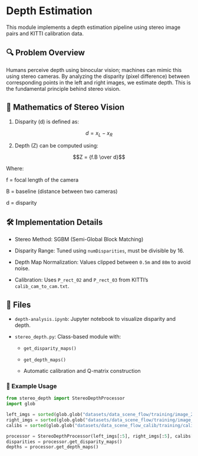 # Depth Estimation

This module implements a depth estimation pipeline using stereo image pairs and KITTI calibration data.

## 🔍 Problem Overview

Humans perceive depth using binocular vision; machines can mimic this using stereo cameras. By analyzing the disparity (pixel difference) between corresponding points in the left and right images, we estimate depth. This is the fundamental principle behind stereo vision.

## 📐 Mathematics of Stereo Vision

1. Disparity (d) is defined as:

```math
d = x_L - x_R
```

2. Depth (Z) can be computed using:

```math
Z = {f.B \over d}
```

Where:

 f = focal length of the camera

 B = baseline (distance between two cameras)

 d = disparity

## 🛠 Implementation Details

- Stereo Method: SGBM (Semi-Global Block Matching)

- Disparity Range: Tuned using <code>numDisparities</code>, must be divisible by 16.

- Depth Map Normalization: Values clipped between <code>0.5m</code> and <code>80m</code> to avoid noise.

- Calibration: Uses <code>P_rect_02</code> and <code>P_rect_03</code> from KITTI’s <code>calib_cam_to_cam.txt</code>.

## 📁 Files

- <code>depth-analysis.ipynb</code>: Jupyter notebook to visualize disparity and depth.

- <code>stereo_depth.py</code>: Class-based module with:

    - <code>get_disparity_maps()</code>

    - <code>get_depth_maps()</code>

    - Automatic calibration and Q-matrix construction

### 🧪 Example Usage
```python
from stereo_depth import StereoDepthProcessor
import glob

left_imgs = sorted(glob.glob("datasets/data_scene_flow/training/image_2/*_10.png"))
right_imgs = sorted(glob.glob("datasets/data_scene_flow/training/image_3/*_10.png"))
calibs = sorted(glob.glob("datasets/data_scene_flow_calib/training/calib_cam_to_cam/*.txt"))

processor = StereoDepthProcessor(left_imgs[:5], right_imgs[:5], calibs[:5])
disparities = processor.get_disparity_maps()
depths = processor.get_depth_maps()
```